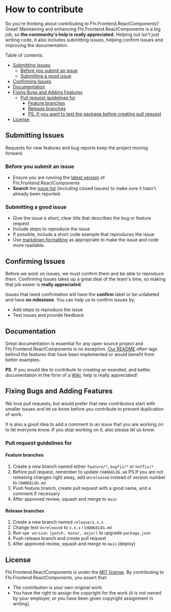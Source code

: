 # How to contribute

So you're thinking about contributing to Fhi.Frontend.ReactComponents? Great! Maintaining and enhancing Fhi.Frontend.ReactComponents is a big job, so **the community's help is really appreciated.** Helping out isn't just writing code, it also includes submitting issues, helping confirm issues and improving the documentation.

Table of contents:

- [Submitting Issues](#submitting-issues)
  - [Before you submit an issue](#before-you-submit-an-issue)
  - [Submitting a good issue](#submitting-a-good-issue)
- [Confirming Issues](#confirming-issues)
- [Documentation](#documentation)
- [Fixing Bugs and Adding Features](#fixing-bugs-and-adding-features)
  - [Pull request guidelines for](#pull-request-guidelines-for)
    - [Feature branches](#feature-branches)
    - [Release branches](#release-branches)
    - [PS. If you want to test the package before creating pull request](#ps-if-you-want-to-test-the-package-before-creating-pull-request)
- [License](#license)

## Submitting Issues

Requests for new features and bug reports keep the project moving forward.

### Before you submit an issue

- Ensure you are running the [latest version](https://github.com/folkehelseinstituttet/Fhi.Frontend.ReactComponents/releases) of Fhi.Frontend.ReactComponents
- **Search** the [issue list](https://github.com/folkehelseinstituttet/Fhi.Frontend.ReactComponents/issues?utf8=✓&q=is%3Aissue) (including closed issues) to make sure it hasn't already been reported.

### Submitting a good issue

- Give the issue a short, clear title that describes the bug or feature request
- Include steps to reproduce the issue
- If possible, include a short code example that reproduces the issue
- Use [markdown formatting](https://guides.github.com/features/mastering-markdown/) as appropriate to make the issue and code more readable.

## Confirming Issues

Before we work on issues, we must confirm them and be able to reproduce them. Confirming issues takes up a great deal of the team's time, so making that job easier is **really appreciated**.

Issues that need confirmation will have the **confirm** label or be unlabeled and have **no milestone**. You can help us to confirm issues by;

- Add steps to reproduce the issue
- Test issues and provide feedback

## Documentation

Great documentation is essential for any open source project and Fhi.Frontend.ReactComponents is no exception. [Our README](https://github.com/folkehelseinstituttet/Fhi.Frontend.ReactComponents/blob/main/README.md) often lags behind the features that have been implemented or would benefit from better examples.

**PS.** If you would like to contribute to creating an exended, and better, documentation in the form of a [Wiki](https://github.com/folkehelseinstituttet/Fhi.Frontend.ReactComponents/wiki), help is really appreciated!

## Fixing Bugs and Adding Features

We love pull requests, but would prefer that new contributors start with smaller issues and let us know before you contribute to prevent duplication of work.

It is also a good idea to add a comment to an issue that you are working on to let everyone know. If you stop working on it, also please let us know.

### Pull request guidelines for

#### Feature branches

  1. Create a new branch named either `feature/*`, `bugfix/*` or `hotfix/*`
  2. Before pull request, remember to update `CHANGELOG.md`
     PS.If you are not releasing changes right away, add `Unreleased` instead of version number to `CHANGELOG.md`
  3. Push feature branch, create pull request with a good name, and a comment if necessary
  4. After approved review, squash and merge to `main`

#### Release branches

  1. Create a new branch named `release/x.x.x`
  2. Change text `Unreleased` to `x.x.x` i `CHANGELOG.md`
  3. Run `npm version [patch, minor, major]` to upgrade `package.json`
  4. Push release branch and create pull request
  5. After approved review, squash and merge to `main` (deploy)

## License

Fhi.Frontend.ReactComponents is under the [MIT license](https://github.com/folkehelseinstituttet/Fhi.Frontend.ReactComponents/blob/main/LICENSE). By contributing to Fhi.Frontend.ReactComponents, you assert that:

- The contribution is your own original work.
- You have the right to assign the copyright for the work (it is not owned by your employer, or
  you have been given copyright assignment in writing).